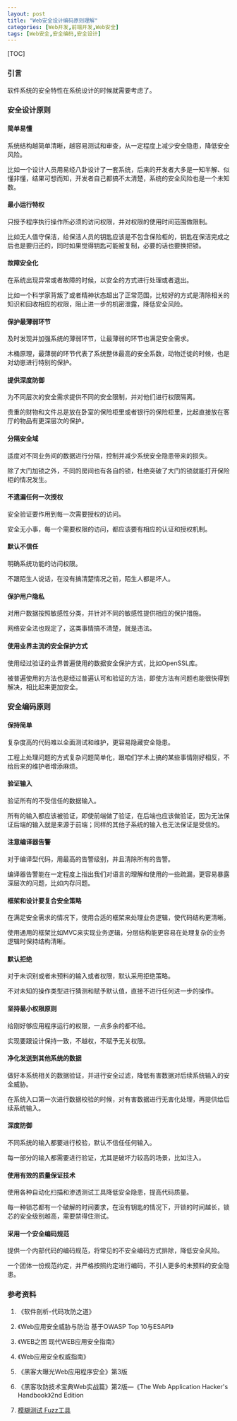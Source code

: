 ```yaml
---
layout: post
title: "Web安全设计编码原则理解"
categories: [Web开发,前端开发,Web安全]
tags: [Web安全,安全编码,安全设计]
---
```


[TOC]

### 引言

软件系统的安全特性在系统设计的时候就需要考虑了。



### 安全设计原则

#### 简单易懂

系统结构越简单清晰，越容易测试和审查，从一定程度上减少安全隐患，降低安全风险。

比如一个设计人员用易经八卦设计了一套系统，后来的开发者大多是一知半解、似懂非懂，结果可想而知，开发者自己都搞不太清楚，系统的安全风险也是一个未知数。

#### 最小运行特权

只授予程序执行操作所必须的访问权限，并对权限的使用时间范围做限制。

比如无人值守保洁，给保洁人员的钥匙应该是不包含保险柜的，钥匙在保洁完成之后也是要归还的，同时如果觉得钥匙可能被复制，必要的话也要换把锁。

#### 故障安全化

在系统出现异常或者故障的时候，以安全的方式进行处理或者退出。

比如一个科学家背叛了或者精神状态超出了正常范围，比较好的方式是清除相关的知识和回收相应的权限，阻止进一步的机密泄露，降低安全风险。

#### 保护最薄弱环节

及时发现并加强系统的薄弱环节，让最薄弱的环节也满足安全需求。

木桶原理，最薄弱的环节代表了系统整体最高的安全系数，动物迁徙的时候，也是对幼崽进行特别的保护。

#### 提供深度防御

为不同层次的安全需求提供不同的安全限制，并对他们进行权限隔离。

贵重的财物和文件总是放在卧室的保险柜里或者银行的保险柜里，比起直接放在客厅的物品有更深层次的保护。

#### 分隔安全域

适度对不同业务间的数据进行分隔，控制并减少系统安全隐患带来的损失。

除了大门加锁之外，不同的房间也有各自的锁，杜绝突破了大门的锁就能打开保险柜的情况发生。

#### 不遗漏任何一次授权

安全验证要作用到每一次需要授权的访问。

安全无小事，每一个需要权限的访问，都应该要有相应的认证和授权机制。

#### 默认不信任

明确系统功能的访问权限。

不跟陌生人说话，在没有搞清楚情况之前，陌生人都是坏人。

#### 保护用户隐私

对用户数据按照敏感性分类，并针对不同的敏感性提供相应的保护措施。

网络安全法也规定了，这类事情搞不清楚，就是违法。

#### 使用业界主流的安全保护方式

使用经过验证的业界普遍使用的数据安全保护方式，比如OpenSSL库。

被普遍使用的方法也是经过普遍认可和验证的方法，即使方法有问题也能很快得到解决，相比起来更加安全。



### 安全编码原则

#### 保持简单

复杂度高的代码难以全面测试和维护，更容易隐藏安全隐患。

工程上处理问题的方式复杂问题简单化，跟咱们学术上搞的某些事情刚好相反，不给后来的维护者增添麻烦。

#### 验证输入

验证所有的不受信任的数据输入。

所有的输入都应该被验证，即使前端做了验证，在后端也应该做验证，因为无法保证后端的输入就是来源于前端；同样的其他子系统的输入也无法保证是受信的。

#### 注意编译器告警

对于编译型代码，用最高的告警级别，并且清除所有的告警。

编译器告警能在一定程度上指出我们对语言的理解和使用的一些疏漏，更容易暴露深层次的问题，比如内存问题。

#### 框架和设计要复合安全策略

在满足安全需求的情况下，使用合适的框架来处理业务逻辑，使代码结构更清晰。

使用通用的框架比如MVC来实现业务逻辑，分层结构能更容易在处理复杂的业务逻辑时保持结构清晰。

#### 默认拒绝

对于未识别或者未预料的输入或者权限，默认采用拒绝策略。

不对未知的操作类型进行猜测和赋予默认值，直接不进行任何进一步的操作。

#### 坚持最小权限原则

给刚好够应用程序运行的权限，一点多余的都不给。

实现要跟设计保持一致，不越权，不赋予无关权限。

#### 净化发送到其他系统的数据

做好本系统相关的数据验证，并进行安全过滤，降低有害数据对后续系统输入的安全威胁。

在系统入口第一次进行数据校验的时候，对有害数据进行无害化处理，再提供给后续系统输入。

#### 深度防御

不同系统的输入都要进行校验，默认不信任任何输入。

每一部分的输入都需要进行验证，尤其是破坏力较高的场景，比如注入。

#### 使用有效的质量保证技术

使用各种自动化扫描和渗透测试工具降低安全隐患，提高代码质量。

每一种锁芯都有一个破解的时间要求，在没有钥匙的情况下，开锁的时间越长，锁芯的安全级别越高，需要禁得住测试。

#### 采用一个安全编码规范

提供一个内部代码的编码规范，将常见的不安全编码方式排除，降低安全风险。

一个团体一份规范约定，并严格按照约定进行编码，不引人更多的未预料的安全隐患。



### 参考资料

1. 《软件剖析-代码攻防之道》

2. 《Web应用安全威胁与防治 基于OWASP Top 10与ESAPI》

3. 《WEB之困 现代WEB应用安全指南》

4. 《Web应用安全权威指南》

5. 《黑客大曝光Web应用程序安全》第3版

6. 《黑客攻防技术宝典Web实战篇》第2版—《The Web Application Hacker's Handbook》2nd Edition

7. [模糊测试 Fuzz工具](http://www.freebuf.com/sectool/76861.html)

   ​